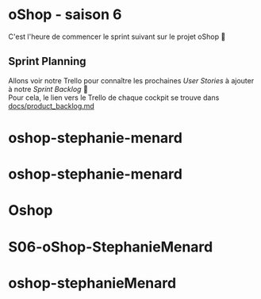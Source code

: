 # oShop - saison 6

C'est l'heure de commencer le sprint suivant sur le projet oShop :tada:

## Sprint Planning

Allons voir notre Trello pour connaître les prochaines _User Stories_ à ajouter à notre _Sprint Backlog_ :eyes:  
Pour cela, le lien vers le Trello de chaque cockpit se trouve dans [docs/product_backlog.md](docs/product_backlog.md)

# oshop-stephanie-menard
# oshop-stephanie-menard
# Oshop
# S06-oShop-StephanieMenard
# oshop-stephanieMenard
